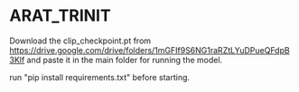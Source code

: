 # ARAT_TRINIT
Download the clip_checkpoint.pt from https://drive.google.com/drive/folders/1mGFIf9S6NG1raRZtLYuDPueQFdpB3Klf and paste it in the main folder for running the model.

run "pip install requirements.txt" before starting.
